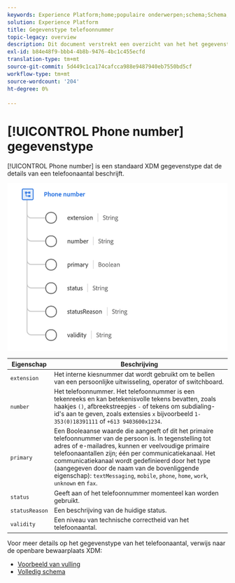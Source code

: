 ```yaml
---
keywords: Experience Platform;home;populaire onderwerpen;schema;Schema;XDM;velden;schema's;Schema's;phoneNumber;xdm:phoneNumber;datatype;data-type;gegevenstype.
solution: Experience Platform
title: Gegevenstype telefoonnummer
topic-legacy: overview
description: Dit document verstrekt een overzicht van het het gegevenstype van het Aantal van de Telefoon XDM.
exl-id: b84e48f9-bbb4-4b8b-9476-4bc1c455ecfd
translation-type: tm+mt
source-git-commit: 5d449c1ca174cafcca988e9487940eb7550bd5cf
workflow-type: tm+mt
source-wordcount: '204'
ht-degree: 0%

---
```


# [!UICONTROL Phone number] gegevenstype

[!UICONTROL Phone number] is een standaard XDM gegevenstype dat de details van een telefoonaantal beschrijft.

<img src="../images/data-types/phone-number.png" width="600" /><br />

| Eigenschap | Beschrijving |
| --- | --- |
| `extension` | Het interne kiesnummer dat wordt gebruikt om te bellen van een persoonlijke uitwisseling, operator of switchboard. |
| `number` | Het telefoonnummer. Het telefoonnummer is een tekenreeks en kan betekenisvolle tekens bevatten, zoals haakjes `()`, afbreekstreepjes `-` of tekens om subdialing-id&#39;s aan te geven, zoals extensies `x` bijvoorbeeld `1-353(0)18391111` of `+613 9403600x1234`. |
| `primary` | Een Booleaanse waarde die aangeeft of dit het primaire telefoonnummer van de persoon is. In tegenstelling tot adres of e-mailadres, kunnen er veelvoudige primaire telefoonaantallen zijn; één per communicatiekanaal. Het communicatiekanaal wordt gedefinieerd door het type (aangegeven door de naam van de bovenliggende eigenschap): `textMessaging`, `mobile`, `phone`, `home`, `work`, `unknown` en `fax`. |
| `status` | Geeft aan of het telefoonnummer momenteel kan worden gebruikt. |
| `statusReason` | Een beschrijving van de huidige status. |
| `validity` | Een niveau van technische correctheid van het telefoonaantal. |

Voor meer details op het gegevenstype van het telefoonaantal, verwijs naar de openbare bewaarplaats XDM:

* [Voorbeeld van vulling](https://github.com/adobe/xdm/blob/master/components/datatypes/phonenumber.example.1.json)
* [Volledig schema](https://github.com/adobe/xdm/blob/master/components/datatypes/phonenumber.schema.json)
